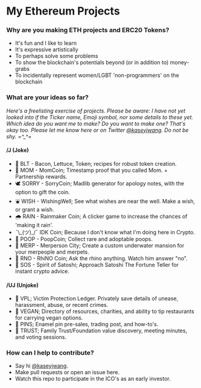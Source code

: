 # My Ethereum Projects

<h3>Why are you making ETH projects and ERC20 Tokens?</h3>
  <ul>
    <li>It's fun and I like to learn
    <li>It's expressive artistically
    <li>To perhaps solve some problems
    <li>To show the blockchain's potentials beyond (or in addition to) money-grabs
    <li>To incidentally represent women/LGBT 'non-programmers' on the blockchain
</ul>

<h3>What are your ideas so far?</h3>

<i>Here's a freelisting exercise of projects. Please be aware: I have not yet looked into if the Ticker name, Emoji symbol, nor some details to these yet. Which idea do you want me to make? Do you want to make one? That's okay too. Please let me know here or on Twitter <a href="www.twitter.com/@kaseyjwang">@kaseyjwang</a>. Do not be shy. =^_^=</i>

<h4>/J (Joke)</h4>
 <ul>
  <li> 🥪 BLT - Bacon, Lettuce, Token; recipes for robust token creation.
  <li> 🤱 MOM - MomCoin; Timestamp proof that you called Mom. + Partnership rewards.
  <li> 🕊 SORRY - SorryCoin; Madlib generator for apology notes, with the option to gift the coin.
  <li> ⛲️ WISH - WishingWell; See what wishes are near the well. Make a wish, or grant a wish.
  <li> 🌧 RAIN - Rainmaker Coin; A clicker game to increase the chances of 'making it rain'.
  <li>  ¯\_(ツ)_/¯ IDK Coin; Because I don't know what I'm doing here in Crypto.
  <li> 💩 POOP - PoopCoin; Collect rare and adoptable poops.
  <li> 🧜 MERP - Merperson City; Create a custom underwater mansion for your merpeople and merpets.
  <li> 🦏 RNO - RhiNO Coin; Ask the rhino anything. Watch him answer "no".
  <li> 💸 SOS - Spirit of Satoshi; Approach Satoshi The Fortune Teller for instant crypto advice.
</ul>

<h4>/UJ (Unjoke)</h4>
<ul>
   <li> 🔏 VPL; Victim Protection Ledger. Privately save details of unease, harassment, abuse, or recent crimes.
   <li> 🌱 VEGAN; Directory of resources, charities, and ability to tip restaurants for carrying vegan options.
   <li> 🍦 PINS; Enamel pin pre-sales, trading post, and how-to's.
   <li> 🤝 TRUST; Family Trust/Foundation value discovery, meeting minutes, and voting sessions.
</ul>


<h3>How can I help to contribute?</h3>
    <ul>
    <li>Say hi <a href="www.twitter.com/@kaseyjwang">@kaseyjwang</a>.
    <li>Make pull requests or open an issue here.
    <li>Watch this repo to participate in the ICO's as an early investor.
   </ul>
